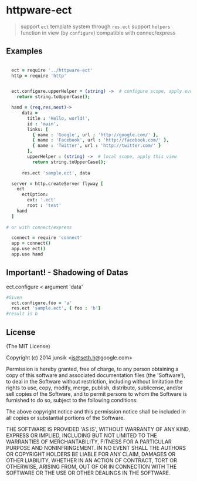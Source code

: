 # httpware-ect

> support `ect` template system through `res.ect` 
> support `helpers` function in view  (by `configure`)
> compatible with connec/express


## Examples

 
```coffee  
 
  ect = require '../httpware-ect'
  http = require 'http'


  ect.configure.upperHelper = (string) ->  # configure scope, apply every view
    return string.toUpperCase();

  hand = (req,res,next)->
      data = 
        title : 'Hello, world!',
        id : 'main',
        links: [
          { name : 'Google', url : 'http://google.com/' },
          { name : 'Facebook', url : 'http://facebook.com/' },
          { name : 'Twitter', url : 'http://twitter.com/' }
        ],
        upperHelper : (string) ->  # local scope, apply this view
          return string.toUpperCase();
        
      res.ect 'sample.ect', data

  server = http.createServer flyway [
    ect 
      ectOption:
        ext: '.ect'
        root : 'test'
    hand
  ]
 
# or with connect/express

  connect = require 'connect'
  app = connect()
  app.use ect()
  app.use hand
```  

## Important! - Shadowing of Datas
  
ect.configure < argument 'data'

```coffee 
#Given
  ect.configure.foo = 'a'
  res.ect 'sample.ect', { foo : 'b'}
#result is b
```

## License

(The MIT License)

Copyright (c) 2014 junsik &lt;js@seth.h@google.com&gt;

Permission is hereby granted, free of charge, to any person obtaining
a copy of this software and associated documentation files (the
'Software'), to deal in the Software without restriction, including
without limitation the rights to use, copy, modify, merge, publish,
distribute, sublicense, and/or sell copies of the Software, and to
permit persons to whom the Software is furnished to do so, subject to
the following conditions:

The above copyright notice and this permission notice shall be
included in all copies or substantial portions of the Software.

THE SOFTWARE IS PROVIDED 'AS IS', WITHOUT WARRANTY OF ANY KIND,
EXPRESS OR IMPLIED, INCLUDING BUT NOT LIMITED TO THE WARRANTIES OF
MERCHANTABILITY, FITNESS FOR A PARTICULAR PURPOSE AND NONINFRINGEMENT.
IN NO EVENT SHALL THE AUTHORS OR COPYRIGHT HOLDERS BE LIABLE FOR ANY
CLAIM, DAMAGES OR OTHER LIABILITY, WHETHER IN AN ACTION OF CONTRACT,
TORT OR OTHERWISE, ARISING FROM, OUT OF OR IN CONNECTION WITH THE
SOFTWARE OR THE USE OR OTHER DEALINGS IN THE SOFTWARE.

 